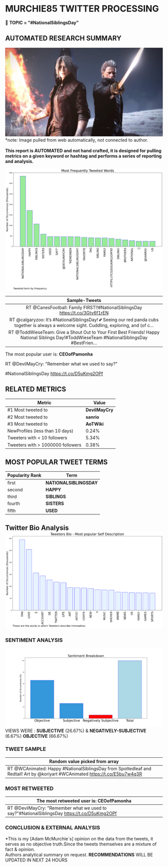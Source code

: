 # MURCHIE85 TWITTER PROCESSING 
&#x1F34E; **TOPIC = "#NationalSiblingsDay"**

## AUTOMATED RESEARCH SUMMARY

![image](assets/2023-04-10hashtagImage.png)*note: Image pulled from web automatically, not connected to author.
<br></br>
<b> This report is AUTOMATED and not hand crafted, it is designed for pulling metrics on a given keyword or hashtag and performs a series of reporting and analysis.</b>



![image](assets/2023-04-10TWEETS.png)



|                **Sample-Tweets**        |
| :-------------: |
| RT @CanesFootball: Family FIRST!!#NationalSiblingsDay https://t.co/3Gtv6f1rEN |
| RT @calgaryzoo: It’s #NationalSiblingsDay! 💕 Seeing our red panda cubs together is always a welcome sight. Cuddling, exploring, and (of c… |
| RT @ToddWieseTeam: Give a Shout Out to Your First Best Friends! Happy National Siblings Day!#ToddWieseTeam #NationalSiblingsDay #BestFrien… |

The most popular user is: **CEOofPamonha**
<div class="alert alert-block alert-danger"> RT @DevilMayCry: "Remember what we used to say?"

#NationalSiblingsDay https://t.co/D5uKmg2OPf</div>

## RELATED METRICS<br>
| Metric | Value |
| ------------- | ------------- |
| #1 Most tweeted to  | **DevilMayCry** |
| #2 Most tweeted to  | **sanrio** |
| #3 Most tweeted to  | **AoTWiki** |
| NewProfiles (less than 10 days) | 0.24%  |
| Tweeters with < 10 followers  | 5.34%|
| Tweeters with > 1000000 followers  | 0.38%  |



## MOST POPULAR TWEET TERMS 


| Popularity Rank  | Term |
| ------------- | ------------- |
| first  | **NATIONALSIBLINGSDAY**  |
| second  | **HAPPY**  |
| third  | **SIBLINGS** |
| fourth  | **SISTERS**  |
| fifth  | **USED**  |


## Twitter Bio Analysis![image](assets/2023-04-10BIO.png)
### SENTIMENT ANALYSIS
![image](assets/2023-04-10sentiment.png)
VIEWS WERE : **SUBJECTIVE**  (26.67%) & **NEGATIVELY-SUBJECTIVE** (6.67%) **OBJECTIVE** (66.67%)

### TWEET SAMPLE 
| Random value picked from array |
| ------------- |
|RT @WCAnimated: Happy #NationalSiblingsDay from Spottedleaf and Redtail! Art by @koriyart #WCAnimated https://t.co/E5bu7w4q3R |

### MOST RETWEETED 

| The most retweeted user is: **CEOofPamonha**  |
| ------------- |
| RT @DevilMayCry: "Remember what we used to say?"#NationalSiblingsDay https://t.co/D5uKmg2OPf |

### CONCLUSION & EXTERNAL ANALYSIS

*This is my [Adam McMurchie`s] opinion on the data from the tweets, it serves as no objective truth.Since the tweets themselves are a mixture of fact & opinion.<br>
Authors analytical summary on request.
**RECOMMENDATIONS** WILL BE UPDATED IN NEXT  24 HOURS <br>